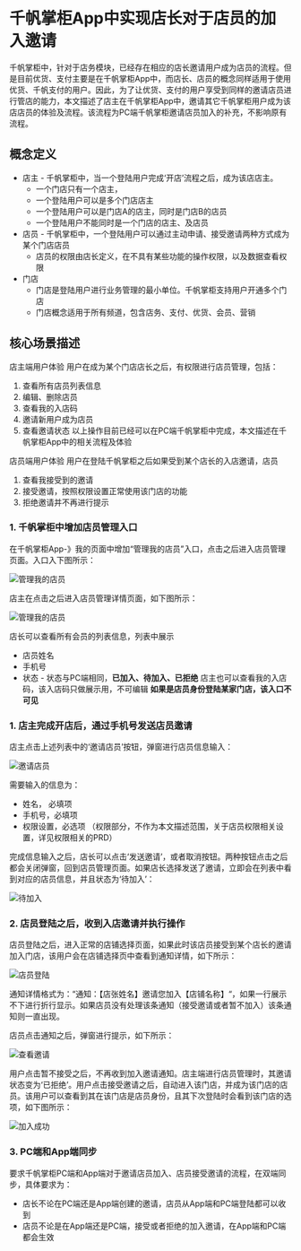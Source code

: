 <meta http-equiv="Content-Type" content="text/html; charset=utf-8">

# 千帆掌柜App中实现店长对于店员的加入邀请

千帆掌柜中，针对于店务模块，已经存在相应的店长邀请用户成为店员的流程。但是目前优货、支付主要是在千帆掌柜App中，而店长、店员的概念同样适用于使用优货、千帆支付的用户。因此，为了让优货、支付的用户享受到同样的邀请店员进行管店的能力，本文描述了店主在千帆掌柜App中，邀请其它千帆掌柜用户成为该店店员的体验及流程。该流程为PC端千帆掌柜邀请店员加入的补充，不影响原有流程。


## 概念定义
- 店主 - 千帆掌柜中，当一个登陆用户完成‘开店’流程之后，成为该店店主。
    - 一个门店只有一个店主，
    - 一个登陆用户可以是多个门店店主
    - 一个登陆用户可以是门店A的店主，同时是门店B的店员
    - 一个登陆用户不能同时是一个门店的店主、及店员
- 店员 - 千帆掌柜中，一个登陆用户可以通过主动申请、接受邀请两种方式成为某个门店店员
    - 店员的权限由店长定义，在不具有某些功能的操作权限，以及数据查看权限
- 门店
    - 门店是登陆用户进行业务管理的最小单位。千帆掌柜支持用户开通多个门店
    - 门店概念适用于所有频道，包含店务、支付、优货、会员、营销

## 核心场景描述

店主端用户体验
用户在成为某个门店店长之后，有权限进行店员管理，包括：
1. 查看所有店员列表信息
2. 编辑、删除店员
3. 查看我的入店码
4. 邀请新用户成为店员
5. 查看邀请状态
以上操作目前已经可以在PC端千帆掌柜中完成，本文描述在千帆掌柜App中的相关流程及体验

店员端用户体验
用户在登陆千帆掌柜之后如果受到某个店长的入店邀请，店员
1. 查看我接受到的邀请
2. 接受邀请，按照权限设置正常使用该门店的功能
3. 拒绝邀请并不再进行提示

### 1. 千帆掌柜中增加店员管理入口
在千帆掌柜App-》我的页面中增加“管理我的店员”入口，点击之后进入店员管理页面。入口入下图所示：

![管理我的店员](MockUps/我的.png)

店主在点击之后进入店员管理详情页面，如下图所示：

![管理我的店员](MockUps/店员管理.png)

店长可以查看所有会员的列表信息，列表中展示
- 店员姓名
- 手机号
- 状态 - 状态与PC端相同，**已加入、待加入、已拒绝**
店主也可以查看我的入店码，该入店码只做展示用，不可编辑
**如果是店员身份登陆某家门店，该入口不可见**

### 1. 店主完成开店后，通过手机号发送店员邀请
店主点击上述列表中的‘邀请店员’按钮，弹窗进行店员信息输入：

![邀请店员](MockUps/邀请店员.png)

需要输入的信息为：
- 姓名， 必填项
- 手机号，必填项
- 权限设置，必选项 （权限部分，不作为本文描述范围，关于店员权限相关设置，详见权限相关的PRD）

完成信息输入之后，店长可以点击‘发送邀请’，或者取消按钮。两种按钮点击之后都会关闭弹窗，回到店员管理页面。如果店长选择发送了邀请，立即会在列表中看到对应的店员信息，并且状态为‘待加入’：

![待加入](MockUps/等待加入.png)

### 2. 店员登陆之后，收到入店邀请并执行操作
店员登陆之后，进入正常的店铺选择页面，如果此时该店员接受到某个店长的邀请加入门店，该用户会在店铺选择页中查看到通知详情，如下所示：

![店员登陆](MockUps/店员登陆.png)

通知详情格式为：“通知：【店张姓名】邀请您加入【店铺名称】“，如果一行展示不下进行折行显示。如果店员没有处理该条通知（接受邀请或者暂不加入）该条通知则一直出现。

店员点击通知之后，弹窗进行提示，如下所示：

![查看邀请](MockUps/接受邀请.png)

用户点击暂不接受之后，不再收到加入邀请通知。店主端进行店员管理时，其邀请状态变为‘已拒绝’。用户点击接受邀请之后，自动进入该门店，并成为该门店的店员。该用户可以查看到其在该门店是店员身份，且其下次登陆时会看到该门店的选项，如下图所示：

![加入成功](MockUps/加入成功.png)

### 3. PC端和App端同步
要求千帆掌柜PC端和App端对于邀请店员加入、店员接受邀请的流程，在双端同步，具体要求为：
- 店长不论在PC端还是App端创建的邀请，店员从App端和PC端登陆都可以收到
- 店员不论是在App端还是PC端，接受或者拒绝的加入邀请，在App端和PC端都会生效


